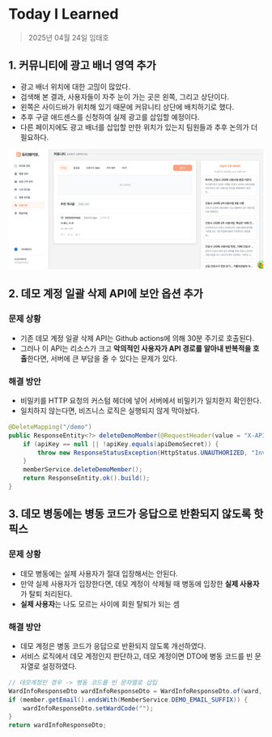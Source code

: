# Today I Learned

> 2025년 04월 24일 임태호

## 1. 커뮤니티에 광고 배너 영역 추가
- 광고 배너 위치에 대한 고믾이 많았다.
- 검색해 본 결과, 사용자들이 자주 눈이 가는 곳은 왼쪽, 그리고 상단이다.
- 왼쪽은 사이드바가 위치해 있기 때문에 커뮤니티 상단에 배치하기로 했다.
- 추후 구글 애드센스를 신청하여 실제 광고를 삽입할 예정이다.
- 다른 페이지에도 광고 배너를 삽입할 만한 위치가 있는지 팀원들과 추후 논의가 더 필요하다.

![image](image.png)

## 2. 데모 계정 일괄 삭제 API에 보안 옵션 추가

### 문제 상황
- 기존 데모 계정 일괄 삭제 API는 Github actions에 의해 30분 주기로 호출된다.
- 그러나 이 API는 리소스가 크고 **악의적인 사용자가 API 경로를 알아내 반복적을 호출**한다면, 서버에 큰 부담을 줄 수 있다는 문제가 있다.

### 해결 방안
- 비밀키를 HTTP 요청의 커스텀 헤더에 넣어 서버에서 비밀키가 일치한지 확인한다.
- 일치하지 않는다면, 비즈니스 로직은 실행되지 않게 막아놨다.

```java
@DeleteMapping("/demo")
public ResponseEntity<?> deleteDemoMember(@RequestHeader(value = "X-API-KEY", required = false) String apiKey) {
    if (apiKey == null || !apiKey.equals(apiDemoSecret)) {
        throw new ResponseStatusException(HttpStatus.UNAUTHORIZED, "Invalid API Key");
    }
    memberService.deleteDemoMember();
    return ResponseEntity.ok().build();
}
```

## 3. 데모 병동에는 병동 코드가 응답으로 반환되지 않도록 핫픽스

### 문제 상황
- 데모 병동에는 실제 사용자가 절대 입장해서는 안된다.
- 만약 실제 사용자가 입장한다면, 데모 계정이 삭제될 때 병동에 입장한 **실제 사용자**가 탈퇴 처리된다.
- **실제 사용자**는 나도 모르는 사이에 회원 탈퇴가 되는 셈

### 해결 방안
- 데모 계정은 병동 코드가 응답으로 반환되지 않도록 개선하였다.
- 서비스 로직에서 데모 계정인지 판단하고, 데모 계정이면 DTO에 병동 코드를 빈 문자열로 설정하였다.

```java
// 데모계정인 경우 -> 병동 코드를 빈 문자열로 삽입
WardInfoResponseDto wardInfoResponseDto = WardInfoResponseDto.of(ward, wardMemberList, enterWaitingCnt);
if (member.getEmail().endsWith(MemberService.DEMO_EMAIL_SUFFIX)) {
    wardInfoResponseDto.setWardCode("");
}
return wardInfoResponseDto;
```
